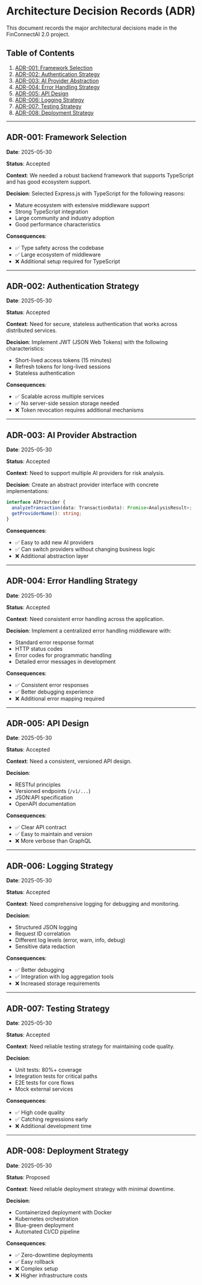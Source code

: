 # Architecture Decision Records (ADR)

This document records the major architectural decisions made in the FinConnectAI 2.0 project.

## Table of Contents

1. [ADR-001: Framework Selection](#adr-001-framework-selection)
2. [ADR-002: Authentication Strategy](#adr-002-authentication-strategy)
3. [ADR-003: AI Provider Abstraction](#adr-003-ai-provider-abstraction)
4. [ADR-004: Error Handling Strategy](#adr-004-error-handling-strategy)
5. [ADR-005: API Design](#adr-005-api-design)
6. [ADR-006: Logging Strategy](#adr-006-logging-strategy)
7. [ADR-007: Testing Strategy](#adr-007-testing-strategy)
8. [ADR-008: Deployment Strategy](#adr-008-deployment-strategy)

---

## ADR-001: Framework Selection

**Date**: 2025-05-30

**Status**: Accepted

**Context**:
We needed a robust backend framework that supports TypeScript and has good ecosystem support.

**Decision**:
Selected Express.js with TypeScript for the following reasons:
- Mature ecosystem with extensive middleware support
- Strong TypeScript integration
- Large community and industry adoption
- Good performance characteristics

**Consequences**:
- ✅ Type safety across the codebase
- ✅ Large ecosystem of middleware
- ❌ Additional setup required for TypeScript

---

## ADR-002: Authentication Strategy

**Date**: 2025-05-30

**Status**: Accepted

**Context**:
Need for secure, stateless authentication that works across distributed services.

**Decision**:
Implement JWT (JSON Web Tokens) with the following characteristics:
- Short-lived access tokens (15 minutes)
- Refresh tokens for long-lived sessions
- Stateless authentication

**Consequences**:
- ✅ Scalable across multiple services
- ✅ No server-side session storage needed
- ❌ Token revocation requires additional mechanisms

---

## ADR-003: AI Provider Abstraction

**Date**: 2025-05-30

**Status**: Accepted

**Context**:
Need to support multiple AI providers for risk analysis.

**Decision**:
Create an abstract provider interface with concrete implementations:
```typescript
interface AIProvider {
  analyzeTransaction(data: TransactionData): Promise<AnalysisResult>;
  getProviderName(): string;
}
```

**Consequences**:
- ✅ Easy to add new AI providers
- ✅ Can switch providers without changing business logic
- ❌ Additional abstraction layer

---

## ADR-004: Error Handling Strategy

**Date**: 2025-05-30

**Status**: Accepted

**Context**:
Need consistent error handling across the application.

**Decision**:
Implement a centralized error handling middleware with:
- Standard error response format
- HTTP status codes
- Error codes for programmatic handling
- Detailed error messages in development

**Consequences**:
- ✅ Consistent error responses
- ✅ Better debugging experience
- ❌ Additional error mapping required

---

## ADR-005: API Design

**Date**: 2025-05-30

**Status**: Accepted

**Context**:
Need a consistent, versioned API design.

**Decision**:
- RESTful principles
- Versioned endpoints (`/v1/...`)
- JSON:API specification
- OpenAPI documentation

**Consequences**:
- ✅ Clear API contract
- ✅ Easy to maintain and version
- ❌ More verbose than GraphQL

---

## ADR-006: Logging Strategy

**Date**: 2025-05-30

**Status**: Accepted

**Context**:
Need comprehensive logging for debugging and monitoring.

**Decision**:
- Structured JSON logging
- Request ID correlation
- Different log levels (error, warn, info, debug)
- Sensitive data redaction

**Consequences**:
- ✅ Better debugging
- ✅ Integration with log aggregation tools
- ❌ Increased storage requirements

---

## ADR-007: Testing Strategy

**Date**: 2025-05-30

**Status**: Accepted

**Context**:
Need reliable testing strategy for maintaining code quality.

**Decision**:
- Unit tests: 80%+ coverage
- Integration tests for critical paths
- E2E tests for core flows
- Mock external services

**Consequences**:
- ✅ High code quality
- ✅ Catching regressions early
- ❌ Additional development time

---

## ADR-008: Deployment Strategy

**Date**: 2025-05-30

**Status**: Proposed

**Context**:
Need reliable deployment strategy with minimal downtime.

**Decision**:
- Containerized deployment with Docker
- Kubernetes orchestration
- Blue-green deployment
- Automated CI/CD pipeline

**Consequences**:
- ✅ Zero-downtime deployments
- ✅ Easy rollback
- ❌ Complex setup
- ❌ Higher infrastructure costs
